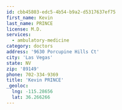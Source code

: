 ```yaml
---
id: cbb45803-edc5-4b54-b9a2-d5317637ef75
first_name: Kevin
last_name: PRINCE
license: M.D.
services:
  - ambulatory-medicine
category: doctors
address: '9630 Porcupine Hills Ct'
city: 'Las Vegas'
state: NV
zip: '89149'
phone: 702-334-9369
title: 'Kevin PRINCE'
_geoloc:
  lng: -115.28656
  lat: 36.266266
---
```

